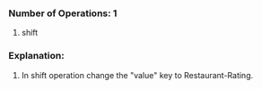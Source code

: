 ### Number of Operations: 1

1. shift

### Explanation:

1. In shift operation change the "value" key to Restaurant-Rating.